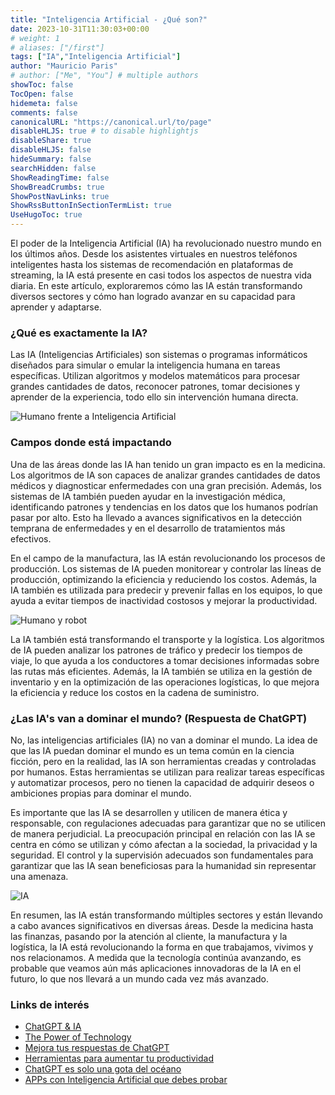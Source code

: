 ```yaml
---
title: "Inteligencia Artificial - ¿Qué son?"
date: 2023-10-31T11:30:03+00:00
# weight: 1
# aliases: ["/first"]
tags: ["IA","Inteligencia Artificial"]
author: "Mauricio Paris"
# author: ["Me", "You"] # multiple authors
showToc: false
TocOpen: false
hidemeta: false
comments: false
canonicalURL: "https://canonical.url/to/page"
disableHLJS: true # to disable highlightjs
disableShare: true
disableHLJS: false
hideSummary: false
searchHidden: false
ShowReadingTime: false
ShowBreadCrumbs: true
ShowPostNavLinks: true
ShowRssButtonInSectionTermList: true
UseHugoToc: true
---
```


El poder de la Inteligencia Artificial (IA) ha revolucionado nuestro mundo en los últimos años. Desde los asistentes virtuales en nuestros teléfonos inteligentes hasta los sistemas de recomendación en plataformas de streaming, la IA está presente en casi todos los aspectos de nuestra vida diaria. En este artículo, exploraremos cómo las IA están transformando diversos sectores y cómo han logrado avanzar en su capacidad para aprender y adaptarse.

### ¿Qué es exactamente la  IA?

Las IA (Inteligencias Artificiales) son sistemas o programas informáticos diseñados para simular o emular la inteligencia humana en tareas específicas. Utilizan algoritmos y modelos matemáticos para procesar grandes cantidades de datos, reconocer patrones, tomar decisiones y aprender de la experiencia, todo ello sin intervención humana directa.

![Humano frente a Inteligencia Artificial](https://i.postimg.cc/KvVkhyrZ/photo-2023-10-31-16-41-52.jpg)


### Campos donde está impactando

Una de las áreas donde las IA han tenido un gran impacto es en la medicina. Los algoritmos de IA son capaces de analizar grandes cantidades de datos médicos y diagnosticar enfermedades con una gran precisión. Además, los sistemas de IA también pueden ayudar en la investigación médica, identificando patrones y tendencias en los datos que los humanos podrían pasar por alto. Esto ha llevado a avances significativos en la detección temprana de enfermedades y en el desarrollo de tratamientos más efectivos.

En el campo de la manufactura, las IA están revolucionando los procesos de producción. Los sistemas de IA pueden monitorear y controlar las líneas de producción, optimizando la eficiencia y reduciendo los costos. Además, la IA también es utilizada para predecir y prevenir fallas en los equipos, lo que ayuda a evitar tiempos de inactividad costosos y mejorar la productividad.

![Humano y robot](https://i.postimg.cc/XJ4SZp3n/photo-2023-10-31-16-45-34.jpg)

La IA también está transformando el transporte y la logística. Los algoritmos de IA pueden analizar los patrones de tráfico y predecir los tiempos de viaje, lo que ayuda a los conductores a tomar decisiones informadas sobre las rutas más eficientes. Además, la IA también se utiliza en la gestión de inventario y en la optimización de las operaciones logísticas, lo que mejora la eficiencia y reduce los costos en la cadena de suministro.


### ¿Las IA's van a dominar el mundo? (Respuesta de ChatGPT)

No, las inteligencias artificiales (IA) no van a dominar el mundo. La idea de que las IA puedan dominar el mundo es un tema común en la ciencia ficción, pero en la realidad, las IA son herramientas creadas y controladas por humanos. Estas herramientas se utilizan para realizar tareas específicas y automatizar procesos, pero no tienen la capacidad de adquirir deseos o ambiciones propias para dominar el mundo.

Es importante que las IA se desarrollen y utilicen de manera ética y responsable, con regulaciones adecuadas para garantizar que no se utilicen de manera perjudicial. La preocupación principal en relación con las IA se centra en cómo se utilizan y cómo afectan a la sociedad, la privacidad y la seguridad. El control y la supervisión adecuados son fundamentales para garantizar que las IA sean beneficiosas para la humanidad sin representar una amenaza.

![IA](https://i.postimg.cc/ZKS1q9bn/photo-2023-10-31-16-50-32.jpg)

En resumen, las IA están transformando múltiples sectores y están llevando a cabo avances significativos en diversas áreas. Desde la medicina hasta las finanzas, pasando por la atención al cliente, la manufactura y la logística, la IA está revolucionando la forma en que trabajamos, vivimos y nos relacionamos. A medida que la tecnología continúa avanzando, es probable que veamos aún más aplicaciones innovadoras de la IA en el futuro, lo que nos llevará a un mundo cada vez más avanzado.

### Links de interés

* [ChatGPT & IA](https://vm.tiktok.com/ZMjGpEXXk/)
* [The Power of Technology](https://vm.tiktok.com/ZMjGpKr86/)
* [Mejora tus respuestas de ChatGPT](https://vm.tiktok.com/ZMjGsda3T/)
* [Herramientas para aumentar tu productividad](https://vm.tiktok.com/ZMjGpngaF/)
* [ChatGPT es solo una gota del océano](https://twitter.com/senor_ash/status/1652076266902765577?t=i1XfbJ7rTTRdO3yG8Pcg6A&s=19)
* [APPs con Inteligencia Artificial que debes probar](https://youtu.be/K4xGY3-4d14?si=g1CHC2ryV9x0gP4E)